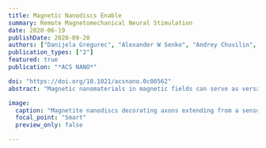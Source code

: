 ```yaml
---
title: Magnetic Nanodiscs Enable
summary: Remote Magnetomechanical Neural Stimulation
date: 2020-06-19
publishDate: 2020-09-20
authors: ["Danijela Gregurec", "Alexander W Senko", "Andrey Chuvilin", "Pooja Reddy", "Ashwin Sankararaman", "Dekel Rosenfeld", "Pohan Chiang", "Francisco Garcia", "Ian Tafel", "Georgios Varnavides", "Eugenia Ciocan", "Polina Anikeeva"]
publication_types: ["2"]
featured: true
publication: "*ACS NANO*"

doi: "https://doi.org/10.1021/acsnano.0c00562"
abstract: "Magnetic nanomaterials in magnetic fields can serve as versatile transducers for remote interrogation of cell functions. In this study, we leveraged the transition from vortex to in-plane magnetization in iron oxide nanodiscs to modulate the activity of mechanosensory cells. When a vortex configuration of spins is present in magnetic nanomaterials, it enables rapid control over their magnetization direction and magnitude. The vortex configuration manifests in near zero net magnetic moment in the absence of a magnetic field, affording greater colloidal stability of magnetic nanomaterials in suspensions. Together, these properties invite the application of magnetic vortex particles as transducers of externally applied minimally invasive magnetic stimuli in biological systems. Using magnetic modeling and electron holography, we predict and experimentally demonstrate magnetic vortex states in an array of colloidally synthesized magnetite nanodiscs 98–226 nm in diameter. The magnetic nanodiscs applied as transducers of torque for remote control of mechanosensory neurons demonstrated the ability to trigger Ca2+ influx in weak (≤28 mT), slowly varying (≤5 Hz) magnetic fields. The extent of cellular response was determined by the magnetic nanodisc volume and magnetic field conditions. Magnetomechanical activation of a mechanosensitive cation channel TRPV4 (transient receptor potential vanilloid family member 4) exogenously expressed in the nonmechanosensitive HEK293 cells corroborated that the stimulation is mediated by mechanosensitive ion channels. With their large magnetic torques and colloidal stability, magnetic vortex particles may facilitate basic studies of mechanoreception and its applications to control electroactive cells with remote magnetic stimuli."

image:
  caption: "Magnetite nanodiscs decorating axons extending from a sensory neuronal structure dorsal root ganglion in vitro revealed by scanning electron microscopy. Switching from the vortex to in-plane magnetization state enabled the nanodiscs to transduce torques to the membranes of mechanosensitive neurons and, thus, to trigger their activity via remotely applied magnetic fields."
  focal_point: "Smart"
  preview_only: false

---
```


